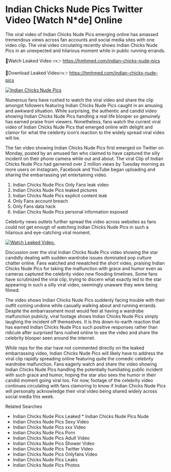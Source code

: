 ﻿# Indian Chicks Nude Pics Twitter Video [Watch N*de] Online

The viral video of ﻿Indian Chicks Nude Pics emerging online has amassed tremendous views across fan accounts and social media sites with one video clip. The viral video circulating recently shows ﻿Indian Chicks Nude Pics in an unexpected and hilarious moment while in public running errands. 

🔴Watch Leaked Video 🔥👉  https://hmhmed.com/indian-chicks-nude-pics 

🔴Download Leaked Video🔥👉  https://hmhmed.com/indian-chicks-nude-pics 

[![Indian Chicks Nude Pics](https://i.imgur.com/dJHk4Zq.gif)](https://hmhmed.com/indian-chicks-nude-pics)

Numerous fans have rushed to watch the viral video and share the clip amongst followers featuring ﻿Indian Chicks Nude Pics caught in an amusing and awkward situation. While surprising, the authentic and candid video showing ﻿Indian Chicks Nude Pics handling a real life blooper so genuinely has earned praise from viewers. Nonetheless, fans watch the current viral video of ﻿Indian Chicks Nude Pics that emerged online with delight and clamor for what the celebrity icon’s reaction to the widely spread viral video will be.

The fan video showing ﻿Indian Chicks Nude Pics first emerged on Twitter on Monday, posted by an amused fan who claimed to have captured the silly incident on their phone camera while out and about. The viral Clip of ﻿Indian Chicks Nude Pics had garnered over 2 million views by Tuesday morning as more users on Instagram, Facebook and YouTube began uploading and sharing the embarrassing yet entertaining video. 

1. ﻿Indian Chicks Nude Pics Only Fans leak video
2. ﻿Indian Chicks Nude Pics leaked pictures
3. ﻿Indian Chicks Nude Pics explicit content leak
4. Only Fans account breach
5. Only Fans data hack
6. ﻿Indian Chicks Nude Pics personal information exposed

Celebrity news outlets further spread the video across websites as fans could not get enough of watching ﻿Indian Chicks Nude Pics in such a hilarious and eye-catching viral moment. 

[![Watch Leaked Video.](https://miro.medium.com/v2/resize:fit:828/format:webp/1*cilzJN44JGOrTw9NJCrNHA.gif "Watch Leaked Video")](https://hmhmed.com/indian-chicks-nude-pics)

Discussion over the viral ﻿Indian Chicks Nude Pics video showing the star candidly dealing with sudden wardrobe issues dominated pop culture chatter online. Fans watched and rewatched the short video, praising ﻿Indian Chicks Nude Pics for taking the malfunction with grace and humor even as cameras captured the celebrity video now flooding timelines. Some fans have scrutinized the viral clip, trying to discern what exactly led to the star appearing in such a silly viral video, seemingly unaware they were being filmed.

The video shows ﻿Indian Chicks Nude Pics suddenly facing trouble with their outfit coming undone while casually walking about and running errands. Despite the embarrassment most would feel at having a wardrobe malfunction publicly, viral footage shows ﻿Indian Chicks Nude Pics simply laughing the incident off themselves. It is this down-to-earth reaction that has earned ﻿Indian Chicks Nude Pics such positive responses rather than ridicule after surprised fans rushed online to see the video and share the celebrity blooper seen around the internet.  

While reps for the star have not commented directly on the leaked embarrassing video, ﻿Indian Chicks Nude Pics will likely have to address the viral clip rapidly spreading online featuring quite the comedic celebrity wardrobe malfunction. Fans eagerly watch and share the video showing ﻿Indian Chicks Nude Pics handling the potentially humiliating public incident with such grace and humor, hoping the star also sees the humor in their candid moment going viral too. For now, footage of the celebrity video continues circulating with fans clamoring to know if ﻿Indian Chicks Nude Pics will personally acknowledge their viral video being shared widely across social media this week.

Related Searches
* ﻿Indian Chicks Nude Pics Leaked
﻿* Indian Chicks Nude Pics Nude
* ﻿Indian Chicks Nude Pics Sexy Video
* ﻿Indian Chicks Nude Pics xxx Video
* ﻿Indian Chicks Nude Pics Porn
* ﻿Indian Chicks Nude Pics Adult Video
* ﻿Indian Chicks Nude Pics Shower Video
* ﻿Indian Chicks Nude Pics Twitter Video
* ﻿Indian Chicks Nude Pics Onlyfans Video
* ﻿Indian Chicks Nude Pics Leaks
* ﻿Indian Chicks Nude Pics Photos